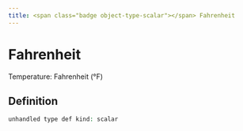 ```yaml
---
title: <span class="badge object-type-scalar"></span> Fahrenheit
---
```

# <span class="badge object-type-scalar"></span> Fahrenheit

Temperature: Fahrenheit (°F)

## Definition

```php
unhandled type def kind: scalar
```
